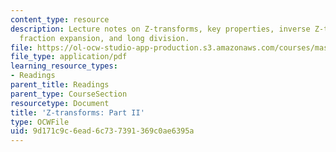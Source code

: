 ```yaml
---
content_type: resource
description: Lecture notes on Z-transforms, key properties, inverse Z-transform, partial
  fraction expansion, and long division.
file: https://ol-ocw-studio-app-production.s3.amazonaws.com/courses/mas-160-signals-systems-and-information-for-media-technology-fall-2007/9d171c9c6ead6c737391369c0ae6395a_1121_zx2.pdf
file_type: application/pdf
learning_resource_types:
- Readings
parent_title: Readings
parent_type: CourseSection
resourcetype: Document
title: 'Z-transforms: Part II'
type: OCWFile
uid: 9d171c9c-6ead-6c73-7391-369c0ae6395a
---
```

